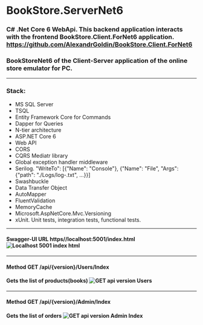 # BookStore.ServerNet6

### C# .Net Core 6 WebApi. This backend  application interacts with the frontend BookStore.Client.ForNet6 application. https://github.com/AlexandrGoldin/BookStore.Client.ForNet6
### BookStoreNet6 of the Client-Server application of the online store emulator for PC. 
___
### Stack:
* MS SQL Server
* TSQL
* Entity Framework Core for Commands
* Dapper for Queries
* N-tier architecture
* ASP.NET Core 6
* Web API
* CORS
* CQRS Mediatr library
* Global exception handler middleware
* Serilog. "WriteTo": [{"Name": "Console"}, {"Name": "File", "Args": {"path": "./Logs/log-.txt", ...}}]
* Swashbuckle
* Data Transfer Object
* AutoMapper
* FluentValidation
* MemoryCache
* Microsoft.AspNetCore.Mvc.Versioning
* xUnit. Unit tests, integration tests, functional tests. 
___
#### Swagger-UI URL https//localhost:5001/index.html ![Localhost 5001 index html](https://github.com/user-attachments/assets/14b930ec-c8cd-4a51-a892-4448935c1343)
______
#### Method GET /api/{version}/Users/Index  
#### Gets the list of products(books) ![GET api version Users](https://github.com/user-attachments/assets/1b4ffd97-9b9b-4e6a-8bf3-755776070cbb)
____
#### Method GET /api/{version}/Admin/Index  
#### Gets the list of orders ![GET api version Admin Index](https://github.com/user-attachments/assets/2054c255-9231-4fea-ab1c-4ef35da631bc)


